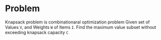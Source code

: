 # Problem

Knapsack problem is combinationaral optimization problem
Given set of Values `V`, and Weights `W` of Items `I`.
Find the maximum value subset without exceeding knapsack capacity `C`
